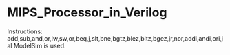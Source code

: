 # MIPS_Processor_in_Verilog
Instructions:
add,sub,and,or,lw,sw,or,beq,j,slt,bne,bgtz,blez,bltz,bgez,jr,nor,addi,andi,ori,jal
ModelSim is used.

